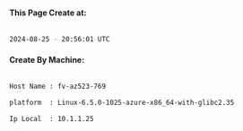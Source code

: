 
   
#### This Page Create at:

```bash

2024-08-25 - 20:56:01 UTC

```

#### Create By Machine:

```bash

Host Name : fv-az523-769

platform  : Linux-6.5.0-1025-azure-x86_64-with-glibc2.35

Ip Local  : 10.1.1.25

```

